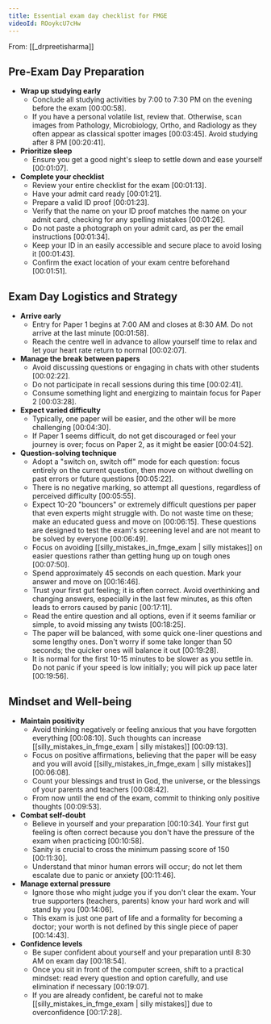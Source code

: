 ```yaml
---
title: Essential exam day checklist for FMGE
videoId: ROoykcU7cHw
---
```


From: [[_drpreetisharma]] <br/> 

## Pre-Exam Day Preparation

*   **Wrap up studying early**
    *   Conclude all studying activities by 7:00 to 7:30 PM on the evening before the exam <a class="yt-timestamp" data-t="00:00:58">[00:00:58]</a>.
    *   If you have a personal volatile list, review that. Otherwise, scan images from Pathology, Microbiology, Ortho, and Radiology as they often appear as classical spotter images <a class="yt-timestamp" data-t="00:03:45">[00:03:45]</a>. Avoid studying after 8 PM <a class="yt-timestamp" data-t="00:20:41">[00:20:41]</a>.
*   **Prioritize sleep**
    *   Ensure you get a good night's sleep to settle down and ease yourself <a class="yt-timestamp" data-t="00:01:07">[00:01:07]</a>.
*   **Complete your checklist**
    *   Review your entire checklist for the exam <a class="yt-timestamp" data-t="00:01:13">[00:01:13]</a>.
    *   Have your admit card ready <a class="yt-timestamp" data-t="00:01:21">[00:01:21]</a>.
    *   Prepare a valid ID proof <a class="yt-timestamp" data-t="00:01:23">[00:01:23]</a>.
    *   Verify that the name on your ID proof matches the name on your admit card, checking for any spelling mistakes <a class="yt-timestamp" data-t="00:01:26">[00:01:26]</a>.
    *   Do not paste a photograph on your admit card, as per the email instructions <a class="yt-timestamp" data-t="00:01:34">[00:01:34]</a>.
    *   Keep your ID in an easily accessible and secure place to avoid losing it <a class="yt-timestamp" data-t="00:01:43">[00:01:43]</a>.
    *   Confirm the exact location of your exam centre beforehand <a class="yt-timestamp" data-t="00:01:51">[00:01:51]</a>.

## Exam Day Logistics and Strategy

*   **Arrive early**
    *   Entry for Paper 1 begins at 7:00 AM and closes at 8:30 AM. Do not arrive at the last minute <a class="yt-timestamp" data-t="00:01:58">[00:01:58]</a>.
    *   Reach the centre well in advance to allow yourself time to relax and let your heart rate return to normal <a class="yt-timestamp" data-t="00:02:07">[00:02:07]</a>.
*   **Manage the break between papers**
    *   Avoid discussing questions or engaging in chats with other students <a class="yt-timestamp" data-t="00:02:22">[00:02:22]</a>.
    *   Do not participate in recall sessions during this time <a class="yt-timestamp" data-t="00:02:41">[00:02:41]</a>.
    *   Consume something light and energizing to maintain focus for Paper 2 <a class="yt-timestamp" data-t="00:03:28">[00:03:28]</a>.
*   **Expect varied difficulty**
    *   Typically, one paper will be easier, and the other will be more challenging <a class="yt-timestamp" data-t="00:04:30">[00:04:30]</a>.
    *   If Paper 1 seems difficult, do not get discouraged or feel your journey is over; focus on Paper 2, as it might be easier <a class="yt-timestamp" data-t="00:04:52">[00:04:52]</a>.
*   **Question-solving technique**
    *   Adopt a "switch on, switch off" mode for each question: focus entirely on the current question, then move on without dwelling on past errors or future questions <a class="yt-timestamp" data-t="00:05:22">[00:05:22]</a>.
    *   There is no negative marking, so attempt all questions, regardless of perceived difficulty <a class="yt-timestamp" data-t="00:05:55">[00:05:55]</a>.
    *   Expect 10-20 "bouncers" or extremely difficult questions per paper that even experts might struggle with. Do not waste time on these; make an educated guess and move on <a class="yt-timestamp" data-t="00:06:15">[00:06:15]</a>. These questions are designed to test the exam's screening level and are not meant to be solved by everyone <a class="yt-timestamp" data-t="00:06:49">[00:06:49]</a>.
    *   Focus on avoiding [[silly_mistakes_in_fmge_exam | silly mistakes]] on easier questions rather than getting hung up on tough ones <a class="yt-timestamp" data-t="00:07:50">[00:07:50]</a>.
    *   Spend approximately 45 seconds on each question. Mark your answer and move on <a class="yt-timestamp" data-t="00:16:46">[00:16:46]</a>.
    *   Trust your first gut feeling; it is often correct. Avoid overthinking and changing answers, especially in the last few minutes, as this often leads to errors caused by panic <a class="yt-timestamp" data-t="00:17:11">[00:17:11]</a>.
    *   Read the entire question and all options, even if it seems familiar or simple, to avoid missing any twists <a class="yt-timestamp" data-t="00:18:25">[00:18:25]</a>.
    *   The paper will be balanced, with some quick one-liner questions and some lengthy ones. Don't worry if some take longer than 50 seconds; the quicker ones will balance it out <a class="yt-timestamp" data-t="00:19:28">[00:19:28]</a>.
    *   It is normal for the first 10-15 minutes to be slower as you settle in. Do not panic if your speed is low initially; you will pick up pace later <a class="yt-timestamp" data-t="00:19:56">[00:19:56]</a>.

## Mindset and Well-being

*   **Maintain positivity**
    *   Avoid thinking negatively or feeling anxious that you have forgotten everything <a class="yt-timestamp" data-t="00:08:10">[00:08:10]</a>. Such thoughts can increase [[silly_mistakes_in_fmge_exam | silly mistakes]] <a class="yt-timestamp" data-t="00:09:13">[00:09:13]</a>.
    *   Focus on positive affirmations, believing that the paper will be easy and you will avoid [[silly_mistakes_in_fmge_exam | silly mistakes]] <a class="yt-timestamp" data-t="00:06:08">[00:06:08]</a>.
    *   Count your blessings and trust in God, the universe, or the blessings of your parents and teachers <a class="yt-timestamp" data-t="00:08:42">[00:08:42]</a>.
    *   From now until the end of the exam, commit to thinking only positive thoughts <a class="yt-timestamp" data-t="00:09:53">[00:09:53]</a>.
*   **Combat self-doubt**
    *   Believe in yourself and your preparation <a class="yt-timestamp" data-t="00:10:34">[00:10:34]</a>. Your first gut feeling is often correct because you don't have the pressure of the exam when practicing <a class="yt-timestamp" data-t="00:10:58">[00:10:58]</a>.
    *   Sanity is crucial to cross the minimum passing score of 150 <a class="yt-timestamp" data-t="00:11:30">[00:11:30]</a>.
    *   Understand that minor human errors will occur; do not let them escalate due to panic or anxiety <a class="yt-timestamp" data-t="00:11:46">[00:11:46]</a>.
*   **Manage external pressure**
    *   Ignore those who might judge you if you don't clear the exam. Your true supporters (teachers, parents) know your hard work and will stand by you <a class="yt-timestamp" data-t="00:14:06">[00:14:06]</a>.
    *   This exam is just one part of life and a formality for becoming a doctor; your worth is not defined by this single piece of paper <a class="yt-timestamp" data-t="00:14:43">[00:14:43]</a>.
*   **Confidence levels**
    *   Be super confident about yourself and your preparation until 8:30 AM on exam day <a class="yt-timestamp" data-t="00:18:54">[00:18:54]</a>.
    *   Once you sit in front of the computer screen, shift to a practical mindset: read every question and option carefully, and use elimination if necessary <a class="yt-timestamp" data-t="00:19:07">[00:19:07]</a>.
    *   If you are already confident, be careful not to make [[silly_mistakes_in_fmge_exam | silly mistakes]] due to overconfidence <a class="yt-timestamp" data-t="00:17:28">[00:17:28]</a>.